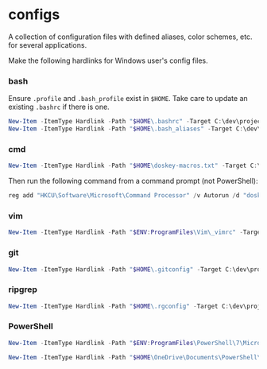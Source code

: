 # configs
A collection of configuration files with defined aliases, color schemes, etc. for several applications.

Make the following hardlinks for Windows user's config files.

### bash
Ensure `.profile` and `.bash_profile` exist in `$HOME`.  Take care to update an existing `.bashrc` if
there is one.
```powershell
New-Item -ItemType Hardlink -Path "$HOME\.bashrc" -Target C:\dev\projects\configs\bash\.bashrc
New-Item -ItemType Hardlink -Path "$HOME\.bash_aliases" -Target C:\dev\projects\configs\bash\.bash_aliases
```

### cmd
```powershell
New-Item -ItemType Hardlink -Path "$HOME\doskey-macros.txt" -Target C:\dev\projects\configs\cmd\doskey-macros.txt
```
Then run the following command from a command prompt (not PowerShell):
```powershell
reg add "HKCU\Software\Microsoft\Command Processor" /v Autorun /d "doskey /macrofile=\"%HOME%\doskey-macros.txt\"" /f
```

### vim
```powershell
New-Item -ItemType Hardlink -Path "$ENV:ProgramFiles\Vim\_vimrc" -Target C:\dev\projects\configs\vim\_vimrc
```

### git
```powershell
New-Item -ItemType Hardlink -Path "$HOME\.gitconfig" -Target C:\dev\projects\configs\git\.gitconfig
```

### ripgrep
```powershell
New-Item -ItemType Hardlink -Path "$HOME\.rgconfig" -Target C:\dev\projects\configs\ripgrep\.rgconfig
```

### PowerShell
```powershell
New-Item -ItemType Hardlink -Path "$ENV:ProgramFiles\PowerShell\7\Microsoft.PowerShell_profile.ps1" -Target C:\dev\projects\configs\powershell\Microsoft.PowerShell_profile.ps1

New-Item -ItemType Hardlink -Path "$HOME\OneDrive\Documents\PowerShell\Microsoft.VSCode_profile.ps1" -Target C:\dev\projects\configs\powershell\Microsoft.VSCode_profile.ps1
```